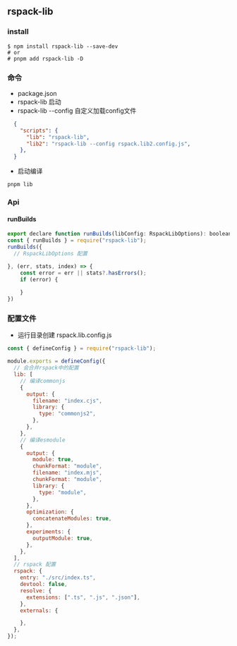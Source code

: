 ## rspack-lib

### install
```shell
$ npm install rspack-lib --save-dev
# or
# pnpm add rspack-lib -D
```

### 命令
- package.json
- rspack-lib 启动
- rspack-lib --config 自定义加载config文件
```json
  {
    "scripts": {
      "lib": "rspack-lib",
      "lib2": "rspack-lib --config rspack.lib2.config.js",
    },
  }
```
- 启动编译
```shell
pnpm lib
```

### Api
#### runBuilds
```js
export declare function runBuilds(libConfig: RspackLibOptions): boolean;
const { runBuilds } = require("rspack-lib");
runBuilds({
  // RspackLibOptions 配置

}, (err, stats, index) => {
    const error = err || stats?.hasErrors();
    if (error) {
      
    }
})
```

### 配置文件
- 运行目录创建 rspack.lib.config.js
```js
const { defineConfig } = require("rspack-lib");

module.exports = defineConfig({
  // 会合并rspack中的配置
  lib: [
    // 编译commonjs
    {
      output: {
        filename: "index.cjs",
        library: {
          type: "commonjs2",
        },
      },
    },
    // 编译esmodule
    {
      output: {
        module: true,
        chunkFormat: "module",
        filename: "index.mjs",
        chunkFormat: "module",
        library: {
          type: "module",
        },
      },
      optimization: {
        concatenateModules: true,
      },
      experiments: {
        outputModule: true,
      },
    },
  ],
  // rspack 配置
  rspack: {
    entry: "./src/index.ts",
    devtool: false,
    resolve: {
      extensions: [".ts", ".js", ".json"],
    },
    externals: {

    },
  },
});
```
